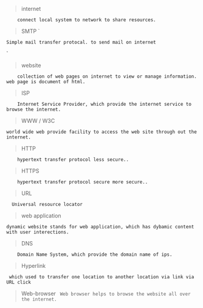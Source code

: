 > internet

`    connect local system to network to share resources.`

> SMTP
> `

    Simple mail transfer protocal. to send mail on internet

`

> website

`    collection of web pages on internet to view or manage information. web page is document of html.`

> ISP

`    Internet Service Provider, which provide the internet service to browse the internet.`

> WWW / W3C

`world wide web provide facility to access the web site through out the internet.`

> HTTP

`    hypertext transfer protocol
    less secure..`

> HTTPS

`    hypertext transfer protocol secure
    more secure..`

> URL

`  Universal resource locator`

> web application

`dynamic website stands for web application, which has dybamic content with user interections.`

> DNS

`    Domain Name System, which provide the domain name of ips.`

> Hyperlink

` which used to transfer one location to another location via link via URL click`

> Web-browser
> ` Web browser helps to browse the website all over the internet.`
